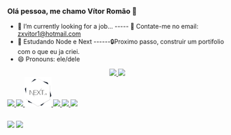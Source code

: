 ### Olá pessoa, me chamo Vítor Romão 👋

- 🔭 I’m currently looking for a job...  ----- 📧 Contate-me no email: zxvitor1@hotmail.com
- 🌱 Estudando Node e Next  ------🔒Proximo passo, construir um portifolio com o que eu ja criei.
- 😄 Pronouns: ele/dele

<div align="center">
  <a href="https://github.com/leviVromao">
  <img height="180em" src="https://github-readme-stats.vercel.app/api?username=leviVromao&show_icons=true&theme=blue-green&include_all_commits=true&count_private=true"/>
  <img height="180em" src="https://github-readme-stats.vercel.app/api/top-langs/?username=leviVromao&layout=compact&langs_count=7&theme=blue-green"/>
</div>
<div align="left-center" text-align="center">
<img height="67em"src="https://cdn.jsdelivr.net/gh/devicons/devicon/icons/react/react-original-wordmark.svg" />
<img height="67em"src="https://cdn.jsdelivr.net/gh/devicons/devicon/icons/php/php-original.svg"/>
<img height="67em" src="https://raw.githubusercontent.com/Rohan-Shakya/Rohan-Shakya/master/images/next_logo.png" />
<img height="50em"src="https://cdn.jsdelivr.net/gh/devicons/devicon/icons/javascript/javascript-original.svg" />
<img height="55em" src="https://cdn.jsdelivr.net/gh/devicons/devicon/icons/html5/html5-plain-wordmark.svg" />
<img height="55em" src="https://cdn.jsdelivr.net/gh/devicons/devicon/icons/css3/css3-plain-wordmark.svg" />
</div>

##

<div>
  <a href = "mailto:Zxvitor1@hotmail.com" target="_blank"><img src="https://img.shields.io/badge/-Email-%23333?style=for-the-badge&logo=gmail&logoColor=white"></a>
  <a href="https://www.linkedin.com/in/vitor-calixto-739022230" target="_blank"><img src="https://img.shields.io/badge/-LinkedIn-%230077B5?style=for-the-badge&logo=linkedin&logoColor=white"></a> 
  </div> 

